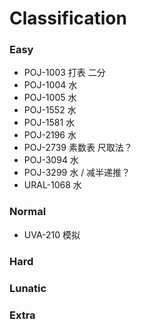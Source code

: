 # Classification
### Easy
- POJ-1003 打表 二分
- POJ-1004 水
- POJ-1005 水
- POJ-1552 水
- POJ-1581 水
- POJ-2196 水
- POJ-2739 素数表 尺取法？
- POJ-3094 水
- POJ-3299 水 / 减半递推？
- URAL-1068 水
### Normal
- UVA-210 模拟
### Hard
### Lunatic
### Extra